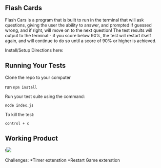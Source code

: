 ## Flash Cards
 Flash Cars is a program that is built to run in the terminal that will ask questions, giving the user the ability to answer, and prompted if guessed wrong, and if right, will move on to the next question! The test results will output to the terminal - if you score below 90%, the test will restart itself again, and will continue to do so until a score of 90% 
or higher is achieved.

Install/Setup Directions here:
  
## Running Your Tests

Clone the repo to your computer

run `npm install`

Run your test suite using the command:

`node index.js`

To kill the test:

`control + c`
  
  
## Working Product
 !![](https://media.giphy.com/media/Y1pl2YB1UZPjq6VMAd/giphy.gif)


Challenges: 
*Timer extenstion 
*Restart Game extenstion
